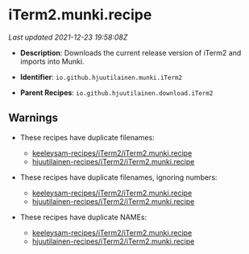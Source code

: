 # iTerm2.munki.recipe

_Last updated 2021-12-23 19:58:08Z_

- **Description**: Downloads the current release version of iTerm2 and imports into Munki.

- **Identifier**: `io.github.hjuutilainen.munki.iTerm2`

- **Parent Recipes**: `io.github.hjuutilainen.download.iTerm2`

## Warnings

- These recipes have duplicate filenames:
    - [keeleysam-recipes/iTerm2/iTerm2.munki.recipe](/autopkg-dupe-tracker/keeleysam-recipes/iTerm2/iTerm2.munki.recipe)
    - [hjuutilainen-recipes/iTerm2/iTerm2.munki.recipe](/autopkg-dupe-tracker/hjuutilainen-recipes/iTerm2/iTerm2.munki.recipe)

- These recipes have duplicate filenames, ignoring numbers:
    - [keeleysam-recipes/iTerm2/iTerm2.munki.recipe](/autopkg-dupe-tracker/keeleysam-recipes/iTerm2/iTerm2.munki.recipe)
    - [hjuutilainen-recipes/iTerm2/iTerm2.munki.recipe](/autopkg-dupe-tracker/hjuutilainen-recipes/iTerm2/iTerm2.munki.recipe)

- These recipes have duplicate NAMEs:
    - [keeleysam-recipes/iTerm2/iTerm2.munki.recipe](/autopkg-dupe-tracker/keeleysam-recipes/iTerm2/iTerm2.munki.recipe)
    - [hjuutilainen-recipes/iTerm2/iTerm2.munki.recipe](/autopkg-dupe-tracker/hjuutilainen-recipes/iTerm2/iTerm2.munki.recipe)
